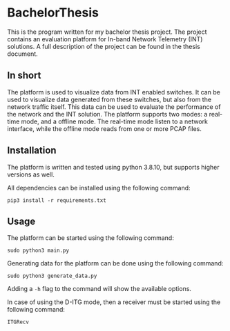 # BachelorThesis
This is the program written for my bachelor thesis project.
The project contains an evaluation platform for In-band Network Telemetry (INT) solutions.
A full description of the project can be found in the thesis document.

## In short
The platform is used to visualize data from INT enabled switches.
It can be used to visualize data generated from these switches, but also from the network traffic itself.
This data can be used to evaluate the performance of the network and the INT solution.
The platform supports two modes: a real-time mode, and a offline mode.
The real-time mode listen to a network interface, while the offline mode reads from one or more PCAP files.

## Installation
The platform is written and tested using python 3.8.10, but supports higher versions as well.

All dependencies can be installed using the following command:
```
pip3 install -r requirements.txt
```

## Usage
The platform can be started using the following command:
```
sudo python3 main.py
```

Generating data for the platform can be done using the following command:
```
sudo python3 generate_data.py
```
Adding a `-h` flag to the command will show the available options.

In case of using the D-ITG mode, then a receiver must be started using the following command:
```
ITGRecv
```